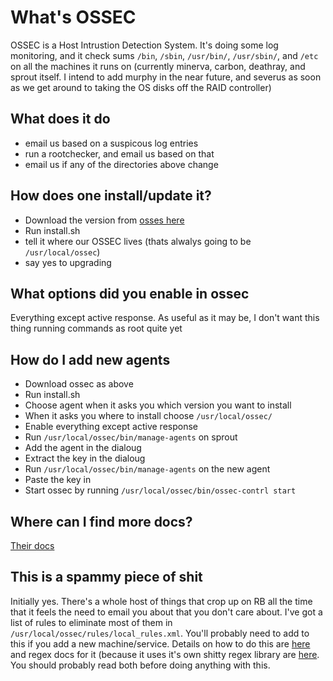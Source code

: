 # What's OSSEC

OSSEC is a Host Intrustion Detection System. It's doing some log monitoring, and
it check sums `/bin`, `/sbin`, `/usr/bin/`, `/usr/sbin/`, and `/etc` on all the
machines it runs on (currently minerva, carbon, deathray, and sprout itself. I
intend to add murphy in the near future, and severus as soon as we get around to
taking the OS disks off the RAID controller)

## What does it do

- email us based on a suspicous log entries
- run a rootchecker, and email us based on that
- email us if any of the directories above change

## How does one install/update it?

- Download the version from [osses here](http://www.ossec.net/main/downloads/)
- Run install.sh
- tell it where our OSSEC lives (thats alwalys going to be `/usr/local/ossec`)
- say yes to upgrading

## What options did you enable in ossec

Everything except active response. As useful as it may be, I don't want this
thing running commands as root quite yet

## How do I add new agents

- Download ossec as above
- Run install.sh
- Choose agent when it asks you which version you want to install
- When it asks you where to install choose `/usr/local/ossec/`
- Enable everything except active response
- Run `/usr/local/ossec/bin/manage-agents` on sprout
- Add the agent in the dialoug
- Extract the key in the dialoug
- Run `/usr/local/ossec/bin/manage-agents` on the new agent
- Paste the key in
- Start ossec by running `/usr/local/ossec/bin/ossec-contrl start`

## Where can I find more docs?

[Their docs](http://www.ossec.net/main/manual/)

## This is a spammy piece of shit

Initially yes. There's a whole host of things that crop up on RB all the time
that it feels the need to email you about that you don't care about. I've got a
list of rules to eliminate most of them in
`/usr/local/ossec/rules/local_rules.xml`. You'll probably need to add to this if
you add a new machine/service. Details on how to do this are
[here](http://www.ossec.net/wiki/index.php/Know_How:Email_Alerts_below_7) and
regex docs for it (because it uses it's own shitty regex library are
[here](http://www.ossec.net/wiki/index.php/Know_How:Regex_Readme). You should
probably read both before doing anything with this.
